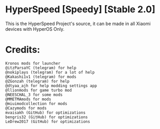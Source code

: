 # HyperSpeed [Speedy] [Stable 2.0]

This is the HyperSpeed Project's source, it can be made in all Xiaomi devices with HyperOS Only.

# Credits:

```
Kronos mods for launcher
@itzParsaYC (telegram) for help
@nokiplays (telegram) for a lot of help
@Kakashi1v1 (telegram) for mods
@ZGonzah (telegram) for help
@dtyaa_ajh for help modding settings app
@llionmods for game turbo mod
@NEESCHAL_3 for some mods
@MMETMAmods for mods
@miuimodcollection for mods
@Cazymods for mods
mvaisakh (GitHub) for optimizations
bengris32 (GitHub) for optimizations
LeDrew2017 (GitHub) for optimizations
```
